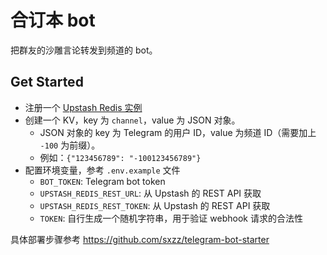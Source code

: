 # 合订本 bot

把群友的沙雕言论转发到频道的 bot。

## Get Started

- 注册一个 [Upstash Redis 实例](https://console.upstash.com/)
- 创建一个 KV，key 为 `channel`，value 为 JSON 对象。
  - JSON 对象的 key 为 Telegram 的用户 ID，value 为频道 ID（需要加上 `-100` 为前缀）。
  - 例如：`{"123456789": "-100123456789"}`
- 配置环境变量，参考 `.env.example` 文件
  - `BOT_TOKEN`: Telegram bot token
  - `UPSTASH_REDIS_REST_URL`: 从 Upstash 的 REST API 获取
  - `UPSTASH_REDIS_REST_TOKEN`: 从 Upstash 的 REST API 获取
  - `TOKEN`: 自行生成一个随机字符串，用于验证 webhook 请求的合法性

具体部署步骤参考 https://github.com/sxzz/telegram-bot-starter
